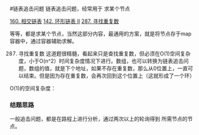 #链表追击问题
链表追击问题，经常用于 求某个节点

[160. 相交链表](https://leetcode-cn.com/problems/intersection-of-two-linked-lists/)
[142. 环形链表 II](https://leetcode-cn.com/problems/linked-list-cycle-ii/)
[287. 寻找重复数](https://leetcode-cn.com/problems/find-the-duplicate-number/submissions/)

等等，都是求某个节点，当然这部分内容，最通用的方案，就是将节点存于map容器中，通过容器辅助求解。

287. 寻找重复数 这道题很精髓，看起来只是查找重复数，但必须在O(1)空间复杂度，小于O(n^2）时间复杂度情况下进行。数组，也可以转换为链表追击问题，数组的值，就是下个地址，如果不存在重复数，那么从0位置上，一直可以结束。但是因为存在重复数，会再次回到这个位置上（这就形成了一个环）

O(1)的空间复杂度：
### 结题思路
一般追击问题，都是在路程上进行分析，通过两次以上的轮询得到 所需节点的节点。